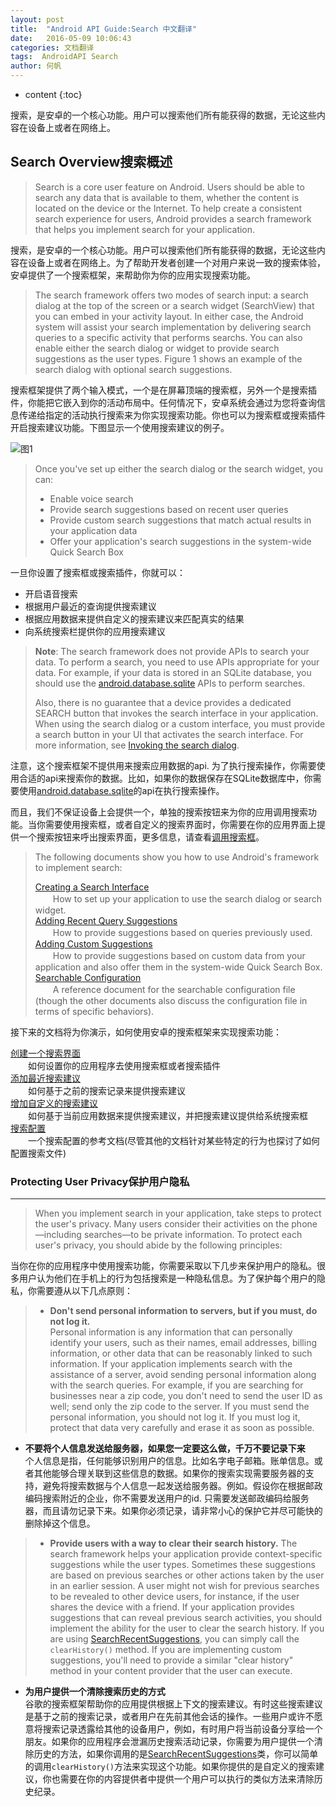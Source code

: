 ```yaml
---
layout: post
title:  "Android API Guide:Search 中文翻译"
date:   2016-05-09 10:06:43
categories: 文档翻译
tags:  AndroidAPI Search
author: 何帆
---
```


* content
{:toc}  

搜索，是安卓的一个核心功能。用户可以搜索他们所有能获得的数据，无论这些内容在设备上或者在网络上。




## Search Overview搜索概述  

> Search is a core user feature on Android. Users should be able to search any data that is available to them, whether the content is located on the device or the Internet. To help create a consistent search experience for users, Android provides a search framework that helps you implement search for your application.

搜索，是安卓的一个核心功能。用户可以搜索他们所有能获得的数据，无论这些内容在设备上或者在网络上。为了帮助开发者创建一个对用户来说一致的搜索体验，安卓提供了一个搜索框架，来帮助你为你的应用实现搜索功能。

> The search framework offers two modes of search input: a search dialog at the top of the screen or a search widget (SearchView) that you can embed in your activity layout. In either case, the Android system will assist your search implementation by delivering search queries to a specific activity that performs searchs. You can also enable either the search dialog or widget to provide search suggestions as the user types. Figure 1 shows an example of the search dialog with optional search suggestions.

搜索框架提供了两个输入模式，一个是在屏幕顶端的搜索框，另外一个是搜索插件，你能把它嵌入到你的活动布局中。任何情况下，安卓系统会通过为您将查询信息传递给指定的活动执行搜索来为你实现搜索功能。你也可以为搜索框或搜索插件开启搜索建议功能。下图显示一个使用搜索建议的例子。

![图1](http://ww2.sinaimg.cn/mw690/005JzrjDjw1f3pgf490npj306y0blt9e.jpg)

> Once you've set up either the search dialog or the search widget, you can:
> 
> * Enable voice search
> * Provide search suggestions based on recent user queries
> * Provide custom search suggestions that match actual results in your application data
> * Offer your application's search suggestions in the system-wide Quick Search Box

一旦你设置了搜索框或搜索插件，你就可以：  

* 开启语音搜索  
* 根据用户最近的查询提供搜索建议  
* 根据应用数据来提供自定义的搜索建议来匹配真实的结果  
* 向系统搜索栏提供你的应用搜索建议  

> **Note**: The search framework does not provide APIs to search your data. To perform a search, you need to use APIs appropriate for your data. For example, if your data is stored in an SQLite database, you should use the [android.database.sqlite](https://developer.android.com/reference/android/database/sqlite/package-summary.html) APIs to perform searches.  
>  
> Also, there is no guarantee that a device provides a dedicated SEARCH button that invokes the search interface in your application. When using the search dialog or a custom interface, you must provide a search button in your UI that activates the search interface. For more information, see [Invoking the search dialog](https://developer.android.com/intl/zh-cn/guide/topics/search/search-dialog.html#InvokingTheSearchDialog).

注意，这个搜索框架不提供用来搜索应用数据的api. 为了执行搜索操作，你需要使用合适的api来搜索你的数据。比如，如果你的数据保存在SQLite数据库中，你需要使用[android.database.sqlite](https://developer.android.com/reference/android/database/sqlite/package-summary.html)的api在执行搜索操作。  

而且，我们不保证设备上会提供一个，单独的搜索按钮来为你的应用调用搜索功能。当你需要使用搜索框，或者自定义的搜索界面时，你需要在你的应用界面上提供一个搜索按钮来呼出搜索界面，更多信息，请查看[调用搜索框](https://developer.android.com/intl/zh-cn/guide/topics/search/search-dialog.html#InvokingTheSearchDialog)。

> The following documents show you how to use Android's framework to implement search:
> 
> [Creating a Search Interface](https://developer.android.com/intl/zh-cn/guide/topics/search/search-dialog.html)  
> 　　How to set up your application to use the search dialog or search widget.  
> [Adding Recent Query Suggestions](https://developer.android.com/intl/zh-cn/guide/topics/search/adding-recent-query-suggestions.html)  
> 　　How to provide suggestions based on queries previously used.  
> [Adding Custom Suggestions](https://developer.android.com/intl/zh-cn/guide/topics/search/adding-custom-suggestions.html)  
> 　　How to provide suggestions based on custom data from your application and also offer them in the system-wide Quick Search Box.  
> [Searchable Configuration](https://developer.android.com/intl/zh-cn/guide/topics/search/searchable-config.html)  
> 　　A reference document for the searchable configuration file (though the other documents also discuss the configuration file in terms of specific behaviors).

接下来的文档将为你演示，如何使用安卓的搜索框架来实现搜索功能：

[创建一个搜索界面](https://developer.android.com/intl/zh-cn/guide/topics/search/search-dialog.html)  
　　如何设置你的应用程序去使用搜索框或者搜索插件  
[添加最近搜索建议 ](https://developer.android.com/intl/zh-cn/guide/topics/search/adding-recent-query-suggestions.html)  
　　如何基于之前的搜索记录来提供搜索建议  
[增加自定义的搜索建议](https://developer.android.com/intl/zh-cn/guide/topics/search/adding-custom-suggestions.html)  
　　如何基于当前应用数据来提供搜索建议，并把搜索建议提供给系统搜索框  
[搜索配置](https://developer.android.com/intl/zh-cn/guide/topics/search/searchable-config.html)  
　　一个搜索配置的参考文档(尽管其他的文档针对某些特定的行为也探讨了如何配置搜索文件)

### Protecting User Privacy保护用户隐私
---

> When you implement search in your application, take steps to protect the user's privacy. Many users consider their activities on the phone—including searches—to be private information. To protect each user's privacy, you should abide by the following principles:

当你在你的应用程序中使用搜索功能，你需要采取以下几步来保护用户的隐私。很多用户认为他们在手机上的行为包括搜索是一种隐私信息。为了保护每个用户的隐私，你需要遵从以下几点原则：  

> * **Don't send personal information to servers, but if you must, do not log it.**  
> Personal information is any information that can personally identify your users, such as their names, email addresses, billing information, or other data that can be reasonably linked to such information. If your application implements search with the assistance of a server, avoid sending personal information along with the search queries. For example, if you are searching for businesses near a zip code, you don't need to send the user ID as well; send only the zip code to the server. If you must send the personal information, you should not log it. If you must log it, protect that data very carefully and erase it as soon as possible.

* **不要将个人信息发送给服务器，如果您一定要这么做，千万不要记录下来**  
个人信息是指，任何能够识别用户的信息。比如名字电子邮箱。账单信息。或者其他能够合理关联到这些信息的数据。如果你的搜索实现需要服务器的支持，避免将搜索数据与个人信息一起发送给服务器。例如。假设你在根据邮政编码搜索附近的企业，你不需要发送用户的id. 只需要发送邮政编码给服务器，而且请勿记录下来。如果你必须记录，请非常小心的保护它并尽可能快的删除掉这个信息。

> * **Provide users with a way to clear their search history.**
> The search framework helps your application provide context-specific suggestions while the user types. Sometimes these suggestions are based on previous searches or other actions taken by the user in an earlier session. A user might not wish for previous searches to be revealed to other device users, for instance, if the user shares the device with a friend. If your application provides suggestions that can reveal previous search activities, you should implement the ability for the user to clear the search history. If you are using [SearchRecentSuggestions](https://developer.android.com/reference/android/provider/SearchRecentSuggestions.html), you can simply call the `clearHistory()` method. If you are implementing custom suggestions, you'll need to provide a similar "clear history" method in your content provider that the user can execute.

* **为用户提供一个清除搜索历史的方式**  
谷歌的搜索框架帮助你的应用提供根据上下文的搜索建议。有时这些搜索建议是基于之前的搜索记录，或者用户在先前其他会话的操作。一些用户或许不愿意将搜索记录透露给其他的设备用户，例如，有时用户将当前设备分享给一个朋友。如果你的应用程序会泄漏历史搜索活动记录，你需要为用户提供一个清除历史的方法，如果你调用的是[SearchRecentSuggestions](https://developer.android.com/reference/android/provider/SearchRecentSuggestions.html)类，你可以简单的调用`clearHistory()`方法来实现这个功能。如果你提供的是自定义的搜索建议，你也需要在你的内容提供者中提供一个用户可以执行的类似方法来清除历史纪录。
